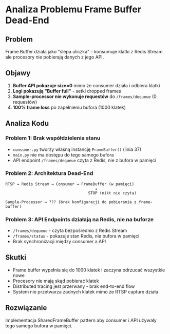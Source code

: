 # Analiza Problemu Frame Buffer Dead-End

## Problem
Frame Buffer działa jako "ślepa uliczka" - konsumuje klatki z Redis Stream ale procesory nie pobierają danych z jego API.

## Objawy
1. **Buffer API pokazuje size=0** mimo że consumer działa i odbiera klatki
2. **Logi pokazują "Buffer full"** - setki dropped frames
3. **Sample-processor nie wykonuje requestów** do `/frames/dequeue` (0 requestów)
4. **100% frame loss** po zapełnieniu bufora (1000 klatek)

## Analiza Kodu

### Problem 1: Brak współdzielenia stanu
- `consumer.py` tworzy własną instancję `FrameBuffer()` (linia 37)
- `main.py` nie ma dostępu do tego samego bufora
- API endpoint `/frames/dequeue` czyta z Redis, nie z bufora w pamięci

### Problem 2: Architektura Dead-End
```
RTSP → Redis Stream → Consumer → FrameBuffer (w pamięci)
                                       ↓
                                    STOP (nikt nie czyta)

Sample-Processor → ??? (brak konfiguracji do pobierania z frame-buffer)
```

### Problem 3: API Endpoints działają na Redis, nie na buforze
- `/frames/dequeue` - czyta bezpośrednio z Redis Stream
- `/frames/status` - pokazuje stan Redis, nie bufora w pamięci
- Brak synchronizacji między consumer a API

## Skutki
- Frame buffer wypełnia się do 1000 klatek i zaczyna odrzucać wszystkie nowe
- Procesory nie mają skąd pobierać klatek
- Distributed tracing jest przerwany - brak end-to-end flow
- System nie przetwarza żadnych klatek mimo że RTSP capture działa

## Rozwiązanie
Implementacja SharedFrameBuffer pattern aby consumer i API używały tego samego bufora w pamięci.
